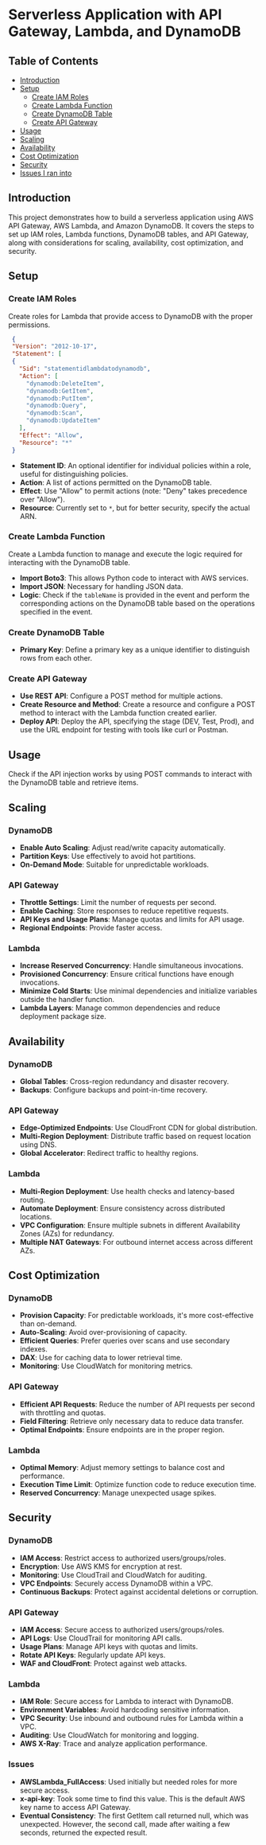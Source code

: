 # Serverless Application with API Gateway, Lambda, and DynamoDB

## Table of Contents
- [Introduction](#introduction)
- [Setup](#setup)
  - [Create IAM Roles](#create-iam-roles)
  - [Create Lambda Function](#create-lambda-function)
  - [Create DynamoDB Table](#create-dynamodb-table)
  - [Create API Gateway](#create-api-gateway)
- [Usage](#usage)
- [Scaling](#scaling)
- [Availability](#availability)
- [Cost Optimization](#cost-optimization)
- [Security](#security)
- [Issues I ran into](#issues)

## Introduction
This project demonstrates how to build a serverless application using AWS API Gateway, AWS Lambda, and Amazon DynamoDB. It covers the steps to set up IAM roles, Lambda functions, DynamoDB tables, and API Gateway, along with considerations for scaling, availability, cost optimization, and security.

## Setup

### Create IAM Roles
Create roles for Lambda that provide access to DynamoDB with the proper permissions. 
   ```json
    {
    "Version": "2012-10-17",
    "Statement": [
    {
      "Sid": "statementidlambdatodynamodb",
      "Action": [
        "dynamodb:DeleteItem",
        "dynamodb:GetItem",
        "dynamodb:PutItem",
        "dynamodb:Query",
        "dynamodb:Scan",
        "dynamodb:UpdateItem"
      ],
      "Effect": "Allow",
      "Resource": "*"
    }
   ```

- **Statement ID**: An optional identifier for individual policies within a role, useful for distinguishing policies.
- **Action**: A list of actions permitted on the DynamoDB table.
- **Effect**: Use "Allow" to permit actions (note: "Deny" takes precedence over "Allow").
- **Resource**: Currently set to `*`, but for better security, specify the actual ARN.

### Create Lambda Function
Create a Lambda function to manage and execute the logic required for interacting with the DynamoDB table.
- **Import Boto3**: This allows Python code to interact with AWS services.
- **Import JSON**: Necessary for handling JSON data.
- **Logic**: Check if the `tableName` is provided in the event and perform the corresponding actions on the DynamoDB table based on the operations specified in the event.

### Create DynamoDB Table
- **Primary Key**: Define a primary key as a unique identifier to distinguish rows from each other.

### Create API Gateway
- **Use REST API**: Configure a POST method for multiple actions.
- **Create Resource and Method**: Create a resource and configure a POST method to interact with the Lambda function created earlier.
- **Deploy API**: Deploy the API, specifying the stage (DEV, Test, Prod), and use the URL endpoint for testing with tools like curl or Postman.

## Usage
Check if the API injection works by using POST commands to interact with the DynamoDB table and retrieve items.

## Scaling

### DynamoDB
- **Enable Auto Scaling**: Adjust read/write capacity automatically.
- **Partition Keys**: Use effectively to avoid hot partitions.
- **On-Demand Mode**: Suitable for unpredictable workloads.

### API Gateway
- **Throttle Settings**: Limit the number of requests per second.
- **Enable Caching**: Store responses to reduce repetitive requests.
- **API Keys and Usage Plans**: Manage quotas and limits for API usage.
- **Regional Endpoints**: Provide faster access.

### Lambda
- **Increase Reserved Concurrency**: Handle simultaneous invocations.
- **Provisioned Concurrency**: Ensure critical functions have enough invocations.
- **Minimize Cold Starts**: Use minimal dependencies and initialize variables outside the handler function.
- **Lambda Layers**: Manage common dependencies and reduce deployment package size.

## Availability

### DynamoDB
- **Global Tables**: Cross-region redundancy and disaster recovery.
- **Backups**: Configure backups and point-in-time recovery.

### API Gateway
- **Edge-Optimized Endpoints**: Use CloudFront CDN for global distribution.
- **Multi-Region Deployment**: Distribute traffic based on request location using DNS.
- **Global Accelerator**: Redirect traffic to healthy regions.

### Lambda
- **Multi-Region Deployment**: Use health checks and latency-based routing.
- **Automate Deployment**: Ensure consistency across distributed locations.
- **VPC Configuration**: Ensure multiple subnets in different Availability Zones (AZs) for redundancy.
- **Multiple NAT Gateways**: For outbound internet access across different AZs.

## Cost Optimization

### DynamoDB
- **Provision Capacity**: For predictable workloads, it's more cost-effective than on-demand.
- **Auto-Scaling**: Avoid over-provisioning of capacity.
- **Efficient Queries**: Prefer queries over scans and use secondary indexes.
- **DAX**: Use for caching data to lower retrieval time.
- **Monitoring**: Use CloudWatch for monitoring metrics.

### API Gateway
- **Efficient API Requests**: Reduce the number of API requests per second with throttling and quotas.
- **Field Filtering**: Retrieve only necessary data to reduce data transfer.
- **Optimal Endpoints**: Ensure endpoints are in the proper region.

### Lambda
- **Optimal Memory**: Adjust memory settings to balance cost and performance.
- **Execution Time Limit**: Optimize function code to reduce execution time.
- **Reserved Concurrency**: Manage unexpected usage spikes.

## Security

### DynamoDB
- **IAM Access**: Restrict access to authorized users/groups/roles.
- **Encryption**: Use AWS KMS for encryption at rest.
- **Monitoring**: Use CloudTrail and CloudWatch for auditing.
- **VPC Endpoints**: Securely access DynamoDB within a VPC.
- **Continuous Backups**: Protect against accidental deletions or corruption.

### API Gateway
- **IAM Access**: Secure access to authorized users/groups/roles.
- **API Logs**: Use CloudTrail for monitoring API calls.
- **Usage Plans**: Manage API keys with quotas and limits.
- **Rotate API Keys**: Regularly update API keys.
- **WAF and CloudFront**: Protect against web attacks.

### Lambda
- **IAM Role**: Secure access for Lambda to interact with DynamoDB.
- **Environment Variables**: Avoid hardcoding sensitive information.
- **VPC Security**: Use inbound and outbound rules for Lambda within a VPC.
- **Auditing**: Use CloudWatch for monitoring and logging.
- **AWS X-Ray**: Trace and analyze application performance.

### Issues
- **AWSLambda_FullAccess**: Used initially but needed roles for more secure access.
- **x-api-key**: Took some time to find this value. This is the default AWS key name to access API Gateway.
- **Eventual Consistency**: The first GetItem call returned null, which was unexpected. However, the second call, made after waiting a few     seconds, returned the expected result.
